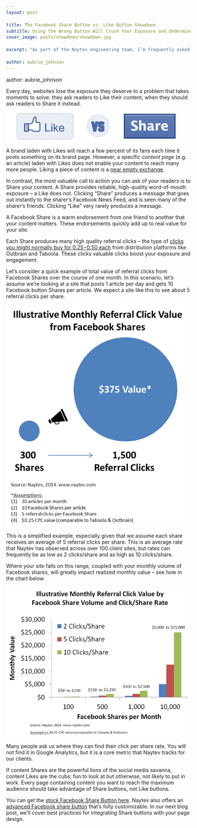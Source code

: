 ```yaml
---
layout: post

title: The Facebook Share Button vs. Like Button Showdown
subtitle: Using the Wrong Button Will Crush Your Exposure and Undermine Your Social Media Marketing
cover_image: posts/showdown/showdown.jpg

excerpt: "As part of the Naytev engineering team, I’m frequently asked about why we chose to use Scala as our primary development language."

author: aubrie_johnson
---
```


author: aubrie_johnson

Every day, websites lose the exposure they deserve to a problem that takes moments to solve: they ask readers to Like their content, when they should ask readers to Share it instead.

<div class="full zoomable"><img src="/images/posts/showdown/vs.jpg"></div>

A brand laden with Likes will reach a few percent of its fans each time it posts something on its brand page. However, a specific _content page_ (e.g. an article) laden with Likes does not enable your content to reach many more people. Liking a piece of content is a [near empty exchange](https://blog.bufferapp.com/facebook-like-button).

In contrast, the most valuable call to action you can ask of your readers is to Share your content. A Share provides reliable, high-quality word-of-mouth exposure – a Like does not. Clicking “Share” produces a message that goes out instantly to the sharer’s Facebook News Feed, and is seen many of the sharer’s friends. Clicking “Like” very rarely produces a message.

A Facebook Share is a warm endorsement from one friend to another that your content matters. These endorsements quickly add up to real value for your site.

Each Share produces many high quality referral clicks – the type of [clicks you might normally buy for $0.25-$0.50 each](http://contently.com/strategist/2014/04/10/the-pros-cons-and-costs-of-the-top-10-content-distribution-platforms/) from distribution platforms like Outbrain and Taboola. These clicks valuable clicks boost your exposure and engagement.

Let’s consider a quick example of total value of referral clicks from Facebook Shares over the course of one month. In this scenario, let’s assume we’re looking at a site that posts 1 article per day and gets 10 Facebook button Shares per article. We expect a site like this to see about 5 referral clicks per share.

<div class="full zoomable"><img src="/images/posts/showdown/value.png"></div>

This is a simplified example, especially given that we assume each share receives an average of 5 referral clicks per share. This is an average rate that Naytev has observed across over 100 client sites, but rates can frequently be as low as 2 clicks/share and as high as 10 clicks/share.

Where your site falls on this range, coupled with your monthly volume of Facebook shares, will greatly impact realized monthly value – see how in the chart below.

<div class="full zoomable"><img src="/images/posts/showdown/graph_data.png"></div>

Many people ask us where they can find their click per share rate. You will not find it in Google Analytics, but it is a core metric that Naytev tracks for our clients.

If content Shares are the powerful lions of the social media savanna, content Likes are the cubs; fun to look at but otherwise, not likely to put in work. Every page containing content you want to reach the maximum audience should take advantage of Share buttons, not Like buttons.

You can get the [stock Facebook Share Button here](https://developers.facebook.com/docs/plugins/share-button). Naytev also offers an [advanced Facebook share button](https://naytev.zendesk.com/hc/en-us/articles/202474093-How-to-Add-Naytev-s-Advanced-Social-Share-Buttons) that’s fully customizable. In our next blog post, we’ll cover best practices for integrating Share buttons with your page design.